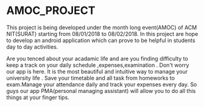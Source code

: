 # AMOC_PROJECT
This project is being developed under the month long event(AMOC) of ACM NIT(SURAT) starting from 08/01/2018 to 08/02/2018.
In this project  are hope to develop an android application which can prove to  be helpful in students day to day activities.

Are you tenced about your acadamic life and are you finding difficulty to keep a track on your daily schedule ,expenses,examination . Don't worry our app is here.
It is the most beautiful and intuitive way to manage your university life .
Save your timetable and all task from homeworks to exam.Manage your attendance daily and track your expenses every day.
So guys our app PMA(personal managing assistant) will allow you to do all this things at your finger tips.
